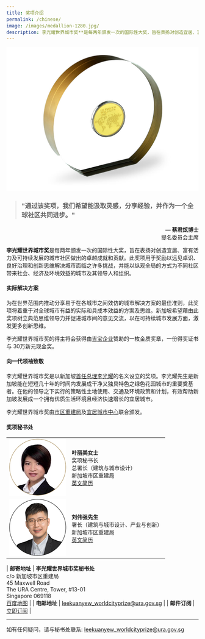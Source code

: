 ```yaml
---
title: 奖项介绍
permalink: /chinese/
image: /images/medallion-1280.jpg/
description: 李光耀世界城市奖**是每两年颁发一次的国际性大奖，旨在表扬对创造宜居、富有活力及可持续发展的城市社区做出的卓越成就和贡献。
---
```


![medallion](/images/medallion-1280.jpg)

> ### "通过该奖项，我们希望能汲取灵感，分享经验，并作为一个全球社区共同进步。"

<div align="right"><b>— 蔡君炫博士</b> <br> 提名委员会主席</div>

**李光耀世界城市奖**是每两年颁发一次的国际性大奖，旨在表扬对创造宜居、富有活力及可持续发展的城市社区做出的卓越成就和贡献。此奖项用于奖励以远见卓识、良好治理和创新思维解决城市面临之许多挑战，并能以纵观全局的方式为不同社区带来社会、经济及环境效益的城市及其领导人和组织。

#### **实际解决方案**

为在世界范围内推动分享易于在各城市之间效仿的城市解决方案的最佳准则，此奖项将着重于对全球城市有益的实际和具成本效益的方案及思维。新加坡希望藉由此奖项树立典范思维领导力并促进城市间的意见交流，以在可持续城市发展方面，激发更多创新思维。

李光耀世界城市奖的得主将会获得由[吉宝企业](https://kepcorp.com/)赞助的一枚金质奖章，一份得奖证书与 30万新元现金奖。

#### **向一代领袖致敬**

李光耀世界城市奖是以新加坡[首任总理李光耀](https://www.pmo.gov.sg/Past-Prime-Ministers/Mr-LEE-Kuan-Yew)的名义设立的奖项。李光耀先生是新加坡能在短短几十年的时间内发展成干净又独具特色之绿色花园城市的重要奠基者。在他的领导之下实行的策略性土地使用、交通及环境政策和计划，有效帮助新加坡发展成一个拥有优质生活环境且经济快速增长的宜居城市。

李光耀世界城市奖由[市区重建局](https://www.ura.gov.sg/)及[宜居城市中心](https://www.clc.gov.sg/)联合颁发。

#### **奖项秘书处**

<table style="width: 100%;" border="0" cellpadding="10">
<tbody>
<tr>
<td style="width: 150px;"><img src="/images/secretariat/yap-lay-bee.png" alt="叶丽美女士" /><br></td>
<td><strong>叶丽美女士</strong><br />奖项秘书长<br />总署长（建筑与城市设计）<br />新加坡市区重建局<br><a href="/yap-lay-bee/">英文简历</a></td>
</tr>
<tr>
<td style="width: 150px;"><img src="/images/secretariat/eugene-lau.png" alt="刘伟强先生" /><br></td>
<td><strong>刘伟强先生</strong><br />署长（建筑与城市设计、产业与创新）<br />新加坡市区重建局<br><a href="/eugene-lau/">英文简历</a></td>
</tr>
</tbody>
</table>

| **邮寄地址** | **李光耀世界城市奖秘书处** <br> c/o 新加坡市区重建局 <br> 45 Maxwell Road <br> The URA Centre, Tower, #13-01 <br> Singapore 069118 <br> [百度地图](https://j.map.baidu.com/91/Y-l) |
| **电邮地址** | [leekuanyew_worldcityprize@ura.gov.sg](mailto://leekuanyew_worldcityprize@ura.gov.sg) |
| **邮件订阅** | [立即订阅](https://lee-kuan-yew-world-city-prize-23882147.hubspotpagebuilder.com/subscribe) |

---

如有任何疑问，请与秘书处联系: [leekuanyew_worldcityprize@ura.gov.sg](mailto:leekuanyew_worldcityprize@ura.gov.sg)
